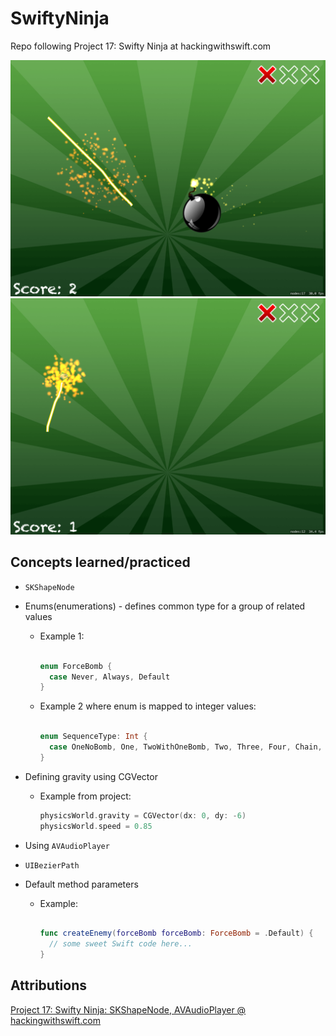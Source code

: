 # SwiftyNinja
Repo following Project 17: Swifty Ninja at hackingwithswift.com

![Project 17 Swift Ninja game screenshot 1](project17-screenshot1.png)
![Project 17 Swift Ninja game screenshot 2](project17-screenshot2.png)

## Concepts learned/practiced
* ```SKShapeNode```
* Enums(enumerations) - defines common type for a group of related values
  * Example 1:

    ```Swift

    enum ForceBomb {
      case Never, Always, Default
    }

    ```
  * Example 2 where enum is mapped to integer values:

    ```Swift

    enum SequenceType: Int {
      case OneNoBomb, One, TwoWithOneBomb, Two, Three, Four, Chain, FastChain
    }

    ```

* Defining gravity using CGVector
  * Example from project:

    ```Swift
    physicsWorld.gravity = CGVector(dx: 0, dy: -6)
    physicsWorld.speed = 0.85

    ```

* Using ```AVAudioPlayer```
* ```UIBezierPath```
* Default method parameters
  * Example:

    ```Swift

    func createEnemy(forceBomb forceBomb: ForceBomb = .Default) {
      // some sweet Swift code here...
    }
    
    ```

## Attributions
[Project 17: Swifty Ninja: SKShapeNode, AVAudioPlayer @ hackingwithswift.com](https://www.hackingwithswift.com/read/17/overview)
